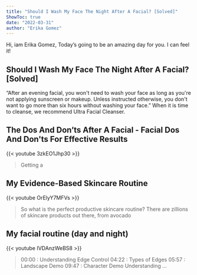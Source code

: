 ```yaml
---
title: "Should I Wash My Face The Night After A Facial? [Solved]"
ShowToc: true 
date: "2022-03-31"
author: "Erika Gomez" 
---
```


Hi, iam Erika Gomez, Today’s going to be an amazing day for you. I can feel it!
## Should I Wash My Face The Night After A Facial? [Solved]
“After an evening facial, you won't need to wash your face as long as you're not applying sunscreen or makeup. Unless instructed otherwise, you don't want to go more than six hours without washing your face.” When it is time to cleanse, we recommend Ultra Facial Cleanser.

## The Dos And Don’ts After A Facial - Facial Dos And Don'ts For Effective Results
{{< youtube 3zkEO1Jhp30 >}}
>Getting a 

## My Evidence-Based Skincare Routine
{{< youtube OrElyY7MFVs >}}
>So what is the perfect productive skincare routine? There are zillions of skincare products out there, from avocado 

## My facial routine (day and night)
{{< youtube IVDAnzWeBS8 >}}
>00:00 : Understanding Edge Control 04:22 : Types of Edges 05:57 : Landscape Demo 09:47 : Character Demo Understanding ...

